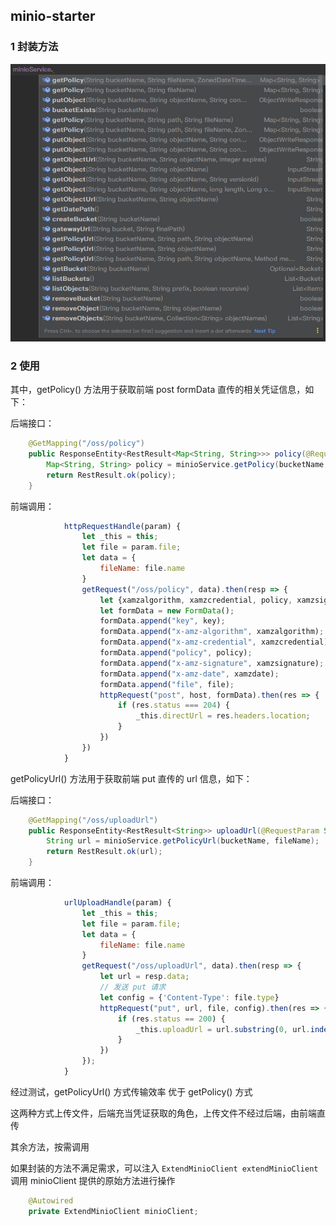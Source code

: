 ## minio-starter

### 1 封装方法
![method.png](method.png)

### 2 使用
其中，getPolicy() 方法用于获取前端 post formData 直传的相关凭证信息，如下：

后端接口：
```java
    @GetMapping("/oss/policy")
    public ResponseEntity<RestResult<Map<String, String>>> policy(@RequestParam String fileName) throws MinioException {
        Map<String, String> policy = minioService.getPolicy(bucketName, fileName);
        return RestResult.ok(policy);
    }
```
前端调用：
```javascript
            httpRequestHandle(param) {
                let _this = this;
                let file = param.file;
                let data = {
                    fileName: file.name
                }
                getRequest("/oss/policy", data).then(resp => {
                    let {xamzalgorithm, xamzcredential, policy, xamzsignature, xamzdate, host, key} = resp.data;
                    let formData = new FormData();
                    formData.append("key", key);
                    formData.append("x-amz-algorithm", xamzalgorithm);
                    formData.append("x-amz-credential", xamzcredential);
                    formData.append("policy", policy);
                    formData.append("x-amz-signature", xamzsignature);
                    formData.append("x-amz-date", xamzdate);
                    formData.append("file", file);
                    httpRequest("post", host, formData).then(res => {
                        if (res.status === 204) {
                            _this.directUrl = res.headers.location;
                        }
                    })
                })
            }
```

getPolicyUrl() 方法用于获取前端 put 直传的 url 信息，如下：

后端接口：
```java
    @GetMapping("/oss/uploadUrl")
    public ResponseEntity<RestResult<String>> uploadUrl(@RequestParam String fileName) throws MinioException {
        String url = minioService.getPolicyUrl(bucketName, fileName);
        return RestResult.ok(url);
    }
```
前端调用：
```javascript
            urlUploadHandle(param) {
                let _this = this;
                let file = param.file;
                let data = {
                    fileName: file.name
                }
                getRequest("/oss/uploadUrl", data).then(resp => {
                    let url = resp.data;
                    // 发送 put 请求
                    let config = {'Content-Type': file.type}
                    httpRequest("put", url, file, config).then(res => {
                        if (res.status == 200) {
                            _this.uploadUrl = url.substring(0, url.indexOf("?"))
                        }
                    })
                });
            }
```

经过测试，getPolicyUrl() 方式传输效率 优于 getPolicy() 方式

这两种方式上传文件，后端充当凭证获取的角色，上传文件不经过后端，由前端直传

其余方法，按需调用

如果封装的方法不满足需求，可以注入 `ExtendMinioClient extendMinioClient` 调用 minioClient 提供的原始方法进行操作

```java
    @Autowired
    private ExtendMinioClient minioClient;
```